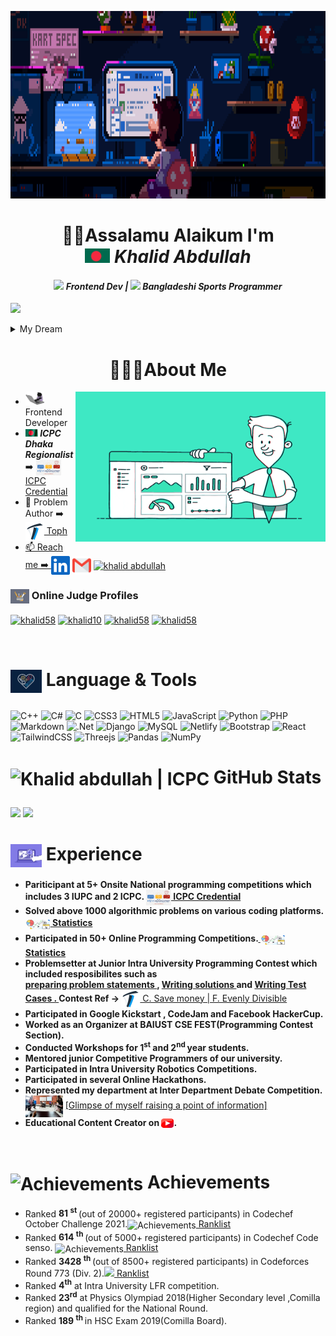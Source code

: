 <p align="center"> <a target="_blank" rel="noopener noreferrer" href="#"><img width="800" height="300" src="assets/banner%20gif.gif"></a>
<h1 align="center"> 👋🏻Assalamu Alaikum I'm <br><img src = "BD FLAG.jpg" width = "40px"><i> Khalid Abdullah</h1>
<h4 align="center"><img src="assets/dev.gif" width="25px" data-animated-image="" >  Frontend Dev  | <img src = "https://1.bp.blogspot.com/-qngrm2FfQFM/YDErXYiIDiI/AAAAAAAA3yE/6eUiEF8lxc8Qg--03XFRy5w4PP6ujKipACLcBGAsYHQ/s0/Flag_of_Bangladesh.gif" width = "25px"> Bangladeshi Sports Programmer </i></h4>
                                                                                                                                                                                                         
[![](https://visitcount.itsvg.in/api?id=khalid586&icon=0&color=11)](https://visitcount.itsvg.in)
<details>
  <summary>
    My Dream
  </summary>
  <ul>
      <li><i> Representing <img src = "assets/BD%20waving%20flag.gif" width = "20px"><b>Bangladesh </b> at the <img src =      "images.png" width = "20px" height = "15px"> GLOBAL Arena and wave the Flag <img src = "assets/BD%20waving%20flag.gif" width = "20px"></i>
      </li>
  </ul>
</details>

<div>
  <h1 align = "center"> 👨🏻‍🎓About Me </h1>
  <img align="right" alt="Coding" width="400" height="240" src="assets/green%20stat.gif"> 
  <ul>
    <li> <img src="assets/typing%20cat.gif" width="30" data-animated-image="" > Frontend Developer</li>
    <li><b><img src = "assets/BD%20waving%20flag.gif" width = "20px"> <i>ICPC Dhaka Regionalist </i></b> ➡️ <a href = "https://icpc.global/ICPCID/DCRIAR9MRAEU"> <img align="center" alt="Khalid abdullah | ICPC" width="40px" height = "25px" src="images.png"> ICPC Credential</a> </li>
    <li>📝 Problem Author ➡️ <a href = "https://toph.co/arena?practice=64765afcd47a320767c000cf#!/p/6473fe50d47a320767bfcdb8"> <img align="center" alt="Toph" width="30px" src="emblem_120p.png"> Toph</li>
    <li>📫 Reach me ➡️ <a href = "https://www.linkedin.com/in/khalid-abdullah-47b655190/"> <img align="center" alt="Khalid abdullah | LinkedIn" width="30px" src="linkedin.svg" /></a> <a href = "mailto:khalidcomilla58@gmail.com"><img align="center" alt="Khalid abdullah | Gmail" width="30px"  src="gmail.png" /></a> <a href="https://fb.com/profile.php?id=100008925970800" target="blank"><img align="center" src="https://raw.githubusercontent.com/rahuldkjain/github-profile-readme-generator/master/src/images/icons/Social/facebook.svg" alt="khalid abdullah" height="30" width="40" /></a></li>
  </ul> 
</div>

<h3 align="left">  <img align="center" alt="Khalid abdullah | ICPC" width="30px" src="assets/tools 2.gif"> Online Judge Profiles</h3>
<p align="left">
<a href="https://www.codechef.com/users/khalid58" target="blank"><img align="center" src="https://cdn.jsdelivr.net/npm/simple-icons@3.1.0/icons/codechef.svg" alt="khalid58" height="30" width="40" /></a>
<a href="https://codeforces.com/profile/khalid10" target="blank"><img align="center" src="https://raw.githubusercontent.com/rahuldkjain/github-profile-readme-generator/master/src/images/icons/Social/codeforces.svg" alt="khalid10" height="30" width="40" /></a>
<a href="https://www.leetcode.com/khalidcomilla58
" target="blank"><img align="center" src="https://raw.githubusercontent.com/rahuldkjain/github-profile-readme-generator/master/src/images/icons/Social/leet-code.svg" alt="khalid58" height="30" width="40" /></a>
<a href="https://www.hackerearth.com/@khalidcomilla58" target="blank"><img align="center" src="https://raw.githubusercontent.com/rahuldkjain/github-profile-readme-generator/master/src/images/icons/Social/hackerearth.svg" alt="khalid58" height="30" width="40" /></a>
</p>
<br>

# <p > <img align="center" alt="Khalid abdullah | ICPC" width="50px" src="assets/Tools.gif"> Language & Tools </p>
![C++](https://img.shields.io/badge/c++-%2300599C.svg?style=flat&logo=c%2B%2B&logoColor=white) ![C#](https://img.shields.io/badge/c%23-%23239120.svg?style=flat&logo=c-sharp&logoColor=white) ![C](https://img.shields.io/badge/c-%2300599C.svg?style=flat&logo=c&logoColor=white) ![CSS3](https://img.shields.io/badge/css3-%231572B6.svg?style=flat&logo=css3&logoColor=white) ![HTML5](https://img.shields.io/badge/html5-%23E34F26.svg?style=flat&logo=html5&logoColor=white) ![JavaScript](https://img.shields.io/badge/javascript-%23323330.svg?style=flat&logo=javascript&logoColor=%23F7DF1E) ![Python](https://img.shields.io/badge/python-3670A0?style=flat&logo=python&logoColor=ffdd54) ![PHP](https://img.shields.io/badge/php-%23777BB4.svg?style=flat&logo=php&logoColor=white) ![Markdown](https://img.shields.io/badge/markdown-%23000000.svg?style=flat&logo=markdown&logoColor=white) ![.Net](https://img.shields.io/badge/.NET-5C2D91?style=flat&logo=.net&logoColor=white) ![Django](https://img.shields.io/badge/django-%23092E20.svg?style=flat&logo=django&logoColor=white) ![MySQL](https://img.shields.io/badge/mysql-%2300f.svg?style=flat&logo=mysql&logoColor=white) ![Netlify](https://img.shields.io/badge/netlify-%23000000.svg?style=flat&logo=netlify&logoColor=#00C7B7) ![Bootstrap](https://img.shields.io/badge/bootstrap-%23563D7C.svg?style=flat&logo=bootstrap&logoColor=white) ![React](https://img.shields.io/badge/react-%2320232a.svg?style=flat&logo=react&logoColor=%2361DAFB) ![TailwindCSS](https://img.shields.io/badge/tailwindcss-%2338B2AC.svg?style=flat&logo=tailwind-css&logoColor=white) ![Threejs](https://img.shields.io/badge/threejs-black?style=flat&logo=three.js&logoColor=white) ![Pandas](https://img.shields.io/badge/pandas-%23150458.svg?style=flat&logo=pandas&logoColor=white) ![NumPy](https://img.shields.io/badge/numpy-%23013243.svg?style=flat&logo=numpy&logoColor=white)


<!--

### 🔝 Top Contributed Repo
![](https://github-contributor-stats.vercel.app/api?username=khalid586&limit=5&theme=tokyonight&combine_all_yearly_contributions=true)
-->



# <p> <img align="center" alt="Khalid abdullah | ICPC" width="50px" src="assets/stat red.gif"> GitHub Stats </p>
![](https://github-readme-streak-stats.herokuapp.com/?user=khalid586&theme=chartreuse-dark&hide_border=false)
![](https://github-readme-stats.vercel.app/api/top-langs/?username=khalid586&theme=chartreuse-dark&hide_border=false&include_all_commits=false&count_private=false&layout=compact)

<!--
## 🏆 GitHub Trophies
![](https://github-profile-trophy.vercel.app/?username=khalid586&theme=radical&no-frame=false&no-bg=true&margin-w=4)

<p align = "center"><img  width="400" height="200" src="https://cdn.dribbble.com/users/1162077/screenshots/3848914/media/7ed7d5ca074b48b328150e5a231e8d1f.gif">
</p>

<img align="right" alt="Coding" width="350" height="240" src="https://www.lambdatest.com/resources/images/news24.gif">

<img src="https://cdn.dribbble.com/users/1162077/screenshots/3848914/media/7ed7d5ca074b48b328150e5a231e8d1f.gif" width="30" data-animated-image="" >
-->

<h1> <img align="center" alt="Experience" width="50px" src="assets/purple stat.gif.crdownload">  Experience </h1>

<ul align = "left">
    <li ><b>Pariticipant at 5+ Onsite National programming competitions which includes 3 IUPC and 2 ICPC. <a href = "https://icpc.global/ICPCID/DCRIAR9MRAEU"> <img align="center" alt="Khalid abdullah | ICPC" width="40px" height = "25px" src="images.png"> ICPC Credential</a> </b> </li>
    <li><b>Solved above 1000 algorithmic problems on various coding platforms. <a href = "https://www.stopstalk.com/user/profile/khalid58"> <img align="center" alt="Khalid abdullah | ICPC" width="40px" height = "25px" src="assets/stat.gif"> Statistics </b></a></li>
    <li><b>Participated in 50+ Online Programming Competitions.<a href = "https://www.stopstalk.com/user/profile/khalid58"> <img align="center" alt="Khalid abdullah | ICPC" width="40px" height = "25px" src="assets/stat.gif"> Statistics </b></a></li>
    <li> <b> Problemsetter at Junior Intra University Programming Contest which included resposibilites such as <br><a href = "https://github.com/khalid586/Problem-Setting/tree/main/Problem%20statements">preparing problem statements </a>, <a href = "https://github.com/khalid586/Problem-Setting/tree/main/Solutions"> Writing solutions </a> and <a href = "https://github.com/khalid586/Problem-Setting/tree/main/Test%20cases"> Writing Test Cases . </a> Contest Ref -> </b><a href = "https://toph.co/arena?practice=64765afcd47a320767c000cf#!/p/6473fe50d47a320767bfcdb8"> <img align="center" alt="Toph" width="30px" src="emblem_120p.png"> C. Save money | F. Evenly Divisible </a>
    </li>
    <li><b> Participated in Google Kickstart , CodeJam and Facebook HackerCup. </b></li>
    <li><b> Worked as an Organizer at BAIUST CSE FEST(Programming Contest Section). </b></li>
    <li> <b> Conducted Workshops for 1<sup>st</sup> and 2<sup>nd </sup>  year students.</b></li>
    <li><b>Mentored junior Competitive Programmers of our university. </b></li>
    <li><b>Participated in Intra University Robotics Competitions.</b></li> 
    <li><b>Participated in several Online Hackathons.</b></li>
    <li><b>Represented my department at Inter Department Debate Competition. </b> <img align="center" alt="Debate" width="60px" height = "35px" src="assets/Debate.gif"> <a href = "https://github.com/khalid586/khalid586/blob/main/assets/Debate.gif">[Glimpse of myself raising a point of information]</a></li>
    <li><b> Educational Content Creator on  <img align="center" alt="YouTube" width="20px" height = "15px" src="assets/youtube.png">.</b></li>
    
</ul>

<br>

<h1> <img align="center" alt="Achievements" width="50px" src="https://cdn.dribbble.com/users/596809/screenshots/2673810/dribbble-awesomeness.gif">  Achievements </h1>

<ul align = "left">
    <li>Ranked <b> 81 <sup> st </sup> </b>(out of 20000+ registered participants) in Codechef October Challenge 2021.<img align="center" alt="Achievements" width="20px" src="https://cdn.dribbble.com/users/539372/screenshots/2606981/media/efef4a92bbf18f802c95445f71b76267.gif"><a href = "https://www.codechef.com/rankings/OCT21C?filterBy=Country%3DBangladesh&itemsPerPage=100&order=asc&page=1&sortBy=rank "> Ranklist</a></li>
    <li>Ranked  <b>614 <sup> th </sup> </b>(out of 5000+ registered participants) in Codechef Code senso. <img align="center" alt="Achievements" width="20px" src="https://cdn.dribbble.com/users/539372/screenshots/2606981/media/efef4a92bbf18f802c95445f71b76267.gif"><a href = "https://www.codechef.com/rankings/CSNS21C?filterBy=Country%3DBangladesh&itemsPerPage=100&order=asc&page=1&sortBy=rank"> Ranklist </a></li>
    <li>Ranked <b> 3428 <sup> th </sup></b>(out of 8500+ registered participants) in Codeforces Round 773 (Div. 2).<img  width="20px" src="https://cdn.dribbble.com/users/539372/screenshots/2606981/media/efef4a92bbf18f802c95445f71b76267.gif"><a href = "https://codeforces.com/contest/1642/standings/participant/128848941#p128848941">  Ranklist</a>
    </li>
    <li>Ranked <b>4<sup>th</sup></b> at Intra University LFR competition.</li>
    <li>Ranked <b>23<sup>rd</sup></b> at Physics Olympiad 2018(Higher Secondary level ,Comilla region) and qualified for the National Round.</li>
    <li> Ranked <b> 189 <sup>th </sup></b> in HSC Exam 2019(Comilla Board). </li>
    
</ul>
